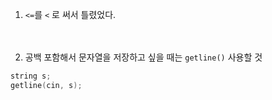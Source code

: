1. `<=`를 `<` 로 써서 틀렸었다. <br><br><br>



2. 공백 포함해서 문자열을 저장하고 싶을 때는 `getline()` 사용할 것
```c++
string s;
getline(cin, s);
```